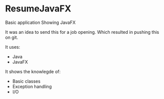 # ResumeJavaFX
Basic application Showing JavaFX

It was an idea to send this for a job opening. Which resulted in pushing this on git. 

It uses:
- Java
- JavaFX

It shows the knowlegde of:
- Basic classes
- Exception handling
- I/O 
